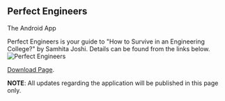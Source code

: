 ## Perfect Engineers
The Android App

Perfect Engineers is your guide to "How to Survive in an Engineering College?" by Samhita Joshi. Details can be found from the links below.
![Perfect Engineers](https://github.com/sj-on/pe/blob/master/IMG_20191222_190157.jpg)

[Download Page](https://sj-on.github.io/pe).
 
**NOTE**: All updates regarding the application will be published in this page only.
